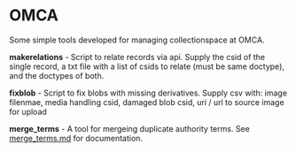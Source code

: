 # OMCA
Some simple tools developed for managing collectionspace at OMCA.


**makerelations** - Script to relate records via api. Supply the csid of the single record, a txt file with a list of csids to relate (must be same doctype), and the doctypes of both.

**fixblob** - Script to fix blobs with missing derivatives. Supply csv with: image filenmae, media handling csid, damaged blob csid, uri / url to source image for upload

**merge_terms** - A tool for mergeing duplicate authority terms. See [merge_terms.md](./merge_terms_tool/merge_terms.md) for documentation.
